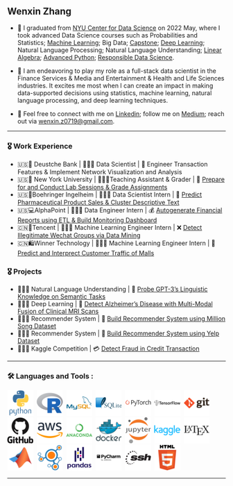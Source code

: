 <h4>   
  
<!-- ### <img src="https://media.giphy.com/media/hvRJCLFzcasrR4ia7z/giphy.gif" width="50"/>  -->
<div id="header" align="center"> 
  
  <div id="header" align="center">
<!--     <img src="https://media.giphy.com/media/QKUTD5lAgpgrSHpbMB/giphy.gif" width="150"/> -->
<!--     <img src="https://media.giphy.com/media/QKUTD5lAgpgrSHpbMB/giphy.gif" width="150"/>
    <img src="https://media.giphy.com/media/QKUTD5lAgpgrSHpbMB/giphy.gif" width="150"/>
    <img src="https://media.giphy.com/media/QKUTD5lAgpgrSHpbMB/giphy.gif" width="150"/>
    <img src="https://media.giphy.com/media/QKUTD5lAgpgrSHpbMB/giphy.gif" width="150"/> -->
</h4>
  
</div>
<div id="profile-views" align="center">
  <img src="https://komarev.com/ghpvc/?username=wendyZhang98&style=flat-square&color=blue" alt=""/>
</div>
  
Wenxin Zhang
   ---
<!--    [Introduction to Data Science](https://github.com/briandalessandro/DataScienceCourse/tree/master/ipython);  -->
 - 🗽 I graduated from [NYU Center for Data Science](https://cds.nyu.edu/) on 2022 May, where I took advanced Data Science courses such as Probabilities and Statistics; [Machine Learning](https://nyu-ds1003.github.io/spring2021/#home); Big Data; [Capstone](https://github.com/wendyZhang98/DS-GA-1006-Capstone); [Deep Learning](https://bubbly-methane-e7a.notion.site/Deep-Learning-Fall-21-6dbea69b29994c4e88cd12a494e6b01f); Natural Language Processing; Natural Language Understanding; [Linear Algebra](https://leomiolane.github.io/linalg-for-ds.html); [Advanced Python](https://github.com/wendyZhang98/DS-GA-3001-Advaced-Python); [Responsible Data Science](https://dataresponsibly.github.io/rds/).
  
- 🎯 I am endeavoring to play my role as a full-stack data scientist in the Finance Services & Media and Entertainment & Health and Life Sciences industries. It excites me most when I can create an impact in making data-supported decisions using statistics, machine learning, natural language processing, and deep learning techniques. 
  
<!--   As a new graduate, I find myself especially interested in fields such as data modeling, interpretable machine learning, fraud detection, and text data mining.  -->
  
- 🤗 Feel free to connect with me on [Linkedin](https://www.linkedin.com/in/wenxinzhang980719/); follow me on [Medium](https://medium.com/@WenxinZhang98); reach out via wenxin.z0719@gmail.com.
<!--   I begin to share learning notes and write original tutorials on [Medium]() since 2021. -->
<!--   practice my programming skills by solving coding questions on [Leetcode](https://leetcode.com/user0957No/) since 2022;  -->
<!--   participate in Data Science competitions on [Kaggle](https://www.kaggle.com/wenxin719) since 2019; -->
  
<!-- [:honey_pot:] I evaluate work-life balance and have always been obsessed with my hobbies. I enjoy various genres of books, movies, and musics; post reviews on [DouBan](https://www.douban.com/people/wenxinz0719/?_i=5755149buzZokh). I love taking pictures and documenting memorible life moments; upload some on [IG](https://www.instagram.com/wenxin.z0719/). I read financial news every morning and sometimes summarize what I have learned from these news for better understanding on [Snowball](https://xueqiu.com/u/8737818733). -->

<!-- - 🤗I believe there is always something we can learn from others, that's why I appreciate connection! You can connect me via [Linkedin](https://www.linkedin.com/in/wenxinzhang980719/). -->

<!-- 
<div id="header" align="center">
  <img src="https://media.giphy.com/media/QKUTD5lAgpgrSHpbMB/giphy.gif" width="500"/> -->
  
<!-- </div>
<div id="badges" align="center">
  <a href="https://www.linkedin.com/in/wenxinzhang980719/">
    <img src="https://img.shields.io/badge/LinkedIn-blue?style=for-the-badge&logo=linkedin&logoColor=white" alt="LinkedIn Badge"/>
  </a>
  <a href="https://blog.csdn.net/qq_41103204">
    <img src="https://img.shields.io/badge/-Tech%20Blog-brightgreen?style=for-the-badge&logo=rss&logoColor=white" alt="instagram Badge"/>
  </a>
  <a href="https://www.instagram.com/alex_yang97/">
    <img src="https://img.shields.io/badge/Instagram-E4405F?style=for-the-badge&logo=instagram&logoColor=white" alt="instagram Badge"/>
  </a> -->

   ---
  
### :medal_military: Work Experience 
- 🇺🇸🏦 Deustche Bank | 👩🏻‍💻 Data Scientist | 🎯 Engineer Transaction Features & Implement Network Visualization and Analysis 
- 🇺🇸🏫 New York University | 👩🏻‍💻Teaching Assistant & Grader | 💜 [Prepare for and Conduct Lab Sessions & Grade Assignments](https://github.com/wendyZhang98/Lab_Sessions_Capstone)
- 🇺🇸💊Boehringer Ingelheim | 👩🏻‍💻 Data Scientist Intern | 🐶 [Predict Pharmaceutical Product Sales & Cluster Descriptive Text](https://github.com/wendyZhang98/boehringer-ingelheim-cds)
- 🇺🇸💻AlphaPoint | 👩🏻‍💻 Data Engineer Intern | 💰 [Autogenerate Financial Reports using ETL & Build Monitoring Dashboard](https://drive.google.com/file/d/18-Qe0sBw5E7JTZEq8E3CdZG59iN9HvFG/view?usp=sharing)
- 🇨🇳💬Tencent | 👩🏻‍💻 Machine Learning Engineer Intern | ❌ [Detect Illegitimate Wechat Groups via Data Mining](https://github.com/wendyZhang98/Detect-Illegitimate-Wechat-Groups)
- 🇨🇳🛍️Winner Technology | 👩🏻‍💻 Machine Learning Engineer Intern | 🎄 [Predict and Interprect Customer Traffic of Malls](https://github.com/wendyZhang98/Consumer-Traffic-Prediction-and-Interpretation)

### :medal_military: Projects
- 👩🏻‍💻 Natural Language Understanding | 🤔 [Probe GPT-3’s Linguistic Knowledge on Semantic Tasks](https://github.com/wendyZhang98/GPT3-Linguistic-Knowledge-Profiling)
- 👩🏻‍💻 Deep Learning | 🏥 [Detect Alzheimer’s Disease with Multi-Modal Fusion of Clinical MRI Scans](https://drive.google.com/file/d/1g-7yjENwnTiIZKpoXGRvsz-VsQZ-0ULM/view?usp=sharing)
- 👩🏻‍💻 Recommender System | 🎵 [Build Recommender System using Million Song Dataset](https://drive.google.com/file/d/1aUM3ATKp9WLJIt0vwycbDnSaQt4D0PUt/view?usp=sharing)
- 👩🏻‍💻 Recommender System | 🍜 [Build Recommender System using Yelp Dataset](https://github.com/Yelp-Recommender-System/FancyYelpers)
- 👩🏻‍💻 Kaggle Competition | 💳 [Detect Fraud in Credit Transaction](https://www.kaggle.com/wenxin719)
  
<!--  ### :four_leaf_clover: Area of Strength
• Lay a solid foundation in mathematics including calculus, probability and statistics, and linear algebra; mastering skills such as regression, classification, clustering, dimension reduction, and hypothesis testing

• Master knowledge in large-scale data management and parallel computing; using frameworks such as SQL, HDFS, and Spark
  
• Program in Python; fluently using scientific computing tools including Scipy, Numpy, Pandas, and Ipython; visualization methods including Matplotlib, Tableau, and Seaborn; machine learning tools including Scikit-Learn, NLTK, Pytorch, Tensorflow, and Keras --> 
  
 ---
  
### :hammer_and_wrench: Languages and Tools :

<div>
<!--   # python -->
  <img src="https://github.com/devicons/devicon/blob/master/icons/python/python-original-wordmark.svg" title="python" alt="python" width="60" height="60"/>&nbsp;
<!--   # r -->
  <img src="https://github.com/devicons/devicon/blob/master/icons/r/r-original.svg" title="r" alt="r" width="60" height="60"/>&nbsp;
<!--   # mysql -->
  <img src="https://github.com/devicons/devicon/blob/master/icons/mysql/mysql-original-wordmark.svg" title="mysql" alt="mysql" width="60" height="60"/>&nbsp;
<!--   # sqlite -->
  <img src="https://github.com/devicons/devicon/blob/master/icons/sqlite/sqlite-original-wordmark.svg" title="sqlite" alt="sqlite" width="60" height="60"/>&nbsp;
<!--   # pytorch -->
  <img src="https://github.com/devicons/devicon/blob/master/icons/pytorch/pytorch-original-wordmark.svg" title="pytorch" alt="pytorch" width="60" height="60"/>&nbsp;
<!--   # tensorflow -->
  <img src="https://github.com/devicons/devicon/blob/master/icons/tensorflow/tensorflow-line-wordmark.svg" title="tensorflow" alt="tensorflow" width="60" height="60"/>&nbsp;
<!--   # git  -->
  <img src="https://github.com/devicons/devicon/blob/master/icons/git/git-original-wordmark.svg" title="git" alt="git" width="60" height="60"/>&nbsp;
<!--   # github -->
  <img src="https://github.com/devicons/devicon/blob/master/icons/github/github-original-wordmark.svg" title="github" alt="github" width="60" height="60"/>&nbsp;
<!--   # aws -->
  <img src="https://github.com/devicons/devicon/blob/master/icons/amazonwebservices/amazonwebservices-original-wordmark.svg" title="aws" alt="aws" width="60" height="60"/>&nbsp;
<!--   # anaconda -->
  <img src="https://github.com/devicons/devicon/blob/master/icons/anaconda/anaconda-original-wordmark.svg" title="anaconda" alt="anaconda" width="60" height="60"/>&nbsp;
<!--   # docker -->
  <img src="https://github.com/devicons/devicon/blob/master/icons/docker/docker-original-wordmark.svg" title="docker" alt="docker" width="60" height="60"/>&nbsp;
<!--   # jupyter -->
  <img src="https://github.com/devicons/devicon/blob/master/icons/jupyter/jupyter-original-wordmark.svg" title="jupyter" alt="jupyter" width="60" height="60"/>&nbsp; 
<!--   # kaggle -->
  <img src="https://github.com/devicons/devicon/blob/master/icons/kaggle/kaggle-original-wordmark.svg" title="kaggle" alt="kaggle" width="60" height="60"/>&nbsp;  
<!--   # latex -->
  <img src="https://github.com/devicons/devicon/blob/master/icons/latex/latex-original.svg" title="latex" alt="latex" width="60" height="60"/>&nbsp;  
<!--   # matlab -->
  <img src="https://github.com/devicons/devicon/blob/master/icons/matlab/matlab-original.svg" title="matlab" alt="matlab" width="60" height="60"/>&nbsp; 
<!--   # networkx -->
  <img src="https://github.com/devicons/devicon/blob/master/icons/networkx/networkx-original.svg" title="networkx" alt="networkx" width="60" height="60"/>&nbsp; 
<!--   # pandas -->
  <img src="https://github.com/devicons/devicon/blob/master/icons/pandas/pandas-original-wordmark.svg" title="pandas" alt="pandas" width="60" height="60"/>&nbsp; 
<!--   # pycharm -->
  <img src="https://github.com/devicons/devicon/blob/master/icons/pycharm/pycharm-original-wordmark.svg" title="pycharm" alt="pycharm" width="60" height="60"/>&nbsp; 
<!--   # ssh -->
  <img src="https://github.com/devicons/devicon/blob/master/icons/ssh/ssh-original-wordmark.svg" title="ssh" alt="ssh" width="60" height="60"/>&nbsp;   <!--   # html5 -->
  <img src="https://github.com/devicons/devicon/blob/master/icons/html5/html5-original-wordmark.svg" title="html" alt="html" width="60" height="60"/>&nbsp;   
</div>

---

<!-- ### :fire: My Stats :

<div id="github-stat" align="left">
  <a>
    <img height="180" align="center" src="https://github-readme-stats.vercel.app/api?username=wendyZhang98&count_private=true&show_icons=true&theme=radical" />
  </a>
<!--   <a>
    <img height="180"  align="center" src="https://github-readme-stats.vercel.app/api/top-langs/?username=wendyZhang98&layout=compact&theme=radical" />
  </a> -->
  
</div>  
  
<!--  --- -->
